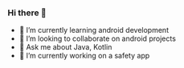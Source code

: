 ### Hi there 👋
- 🌱 I’m currently learning android development
- 👯 I’m looking to collaborate on android projects
- 💬 Ask me about Java, Kotlin
- 🔭 I’m currently working on a safety app

<!--
**IamBansal/IamBansal** is a ✨ _special_ ✨ repository because its `README.md` (this file) appears on your GitHub profile.

Here are some ideas to get you started:

- 🌱 I’m currently learning android development
- 👯 I’m looking to collaborate on android projects
- 🤔 I’m looking for help with ...
- 💬 Ask me about Java, android
- 📫 How to reach me: ...
- 😄 Pronouns: ...
- ⚡ Fun fact: ...
-->
